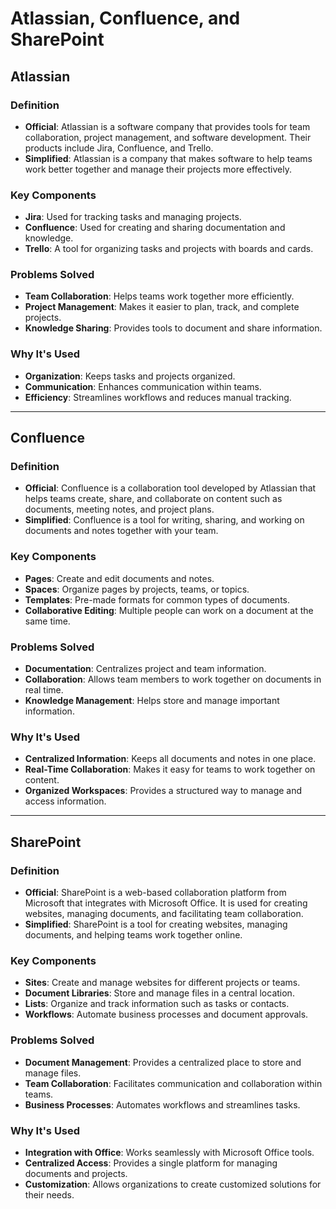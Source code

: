 # Atlassian, Confluence, and SharePoint

## Atlassian

### Definition
- **Official**: Atlassian is a software company that provides tools for team collaboration, project management, and software development. Their products include Jira, Confluence, and Trello.
- **Simplified**: Atlassian is a company that makes software to help teams work better together and manage their projects more effectively.

### Key Components
- **Jira**: Used for tracking tasks and managing projects.
- **Confluence**: Used for creating and sharing documentation and knowledge.
- **Trello**: A tool for organizing tasks and projects with boards and cards.

### Problems Solved
- **Team Collaboration**: Helps teams work together more efficiently.
- **Project Management**: Makes it easier to plan, track, and complete projects.
- **Knowledge Sharing**: Provides tools to document and share information.

### Why It's Used
- **Organization**: Keeps tasks and projects organized.
- **Communication**: Enhances communication within teams.
- **Efficiency**: Streamlines workflows and reduces manual tracking.

---

## Confluence

### Definition
- **Official**: Confluence is a collaboration tool developed by Atlassian that helps teams create, share, and collaborate on content such as documents, meeting notes, and project plans.
- **Simplified**: Confluence is a tool for writing, sharing, and working on documents and notes together with your team.

### Key Components
- **Pages**: Create and edit documents and notes.
- **Spaces**: Organize pages by projects, teams, or topics.
- **Templates**: Pre-made formats for common types of documents.
- **Collaborative Editing**: Multiple people can work on a document at the same time.

### Problems Solved
- **Documentation**: Centralizes project and team information.
- **Collaboration**: Allows team members to work together on documents in real time.
- **Knowledge Management**: Helps store and manage important information.

### Why It's Used
- **Centralized Information**: Keeps all documents and notes in one place.
- **Real-Time Collaboration**: Makes it easy for teams to work together on content.
- **Organized Workspaces**: Provides a structured way to manage and access information.

---

## SharePoint

### Definition
- **Official**: SharePoint is a web-based collaboration platform from Microsoft that integrates with Microsoft Office. It is used for creating websites, managing documents, and facilitating team collaboration.
- **Simplified**: SharePoint is a tool for creating websites, managing documents, and helping teams work together online.

### Key Components
- **Sites**: Create and manage websites for different projects or teams.
- **Document Libraries**: Store and manage files in a central location.
- **Lists**: Organize and track information such as tasks or contacts.
- **Workflows**: Automate business processes and document approvals.

### Problems Solved
- **Document Management**: Provides a centralized place to store and manage files.
- **Team Collaboration**: Facilitates communication and collaboration within teams.
- **Business Processes**: Automates workflows and streamlines tasks.

### Why It's Used
- **Integration with Office**: Works seamlessly with Microsoft Office tools.
- **Centralized Access**: Provides a single platform for managing documents and projects.
- **Customization**: Allows organizations to create customized solutions for their needs.

